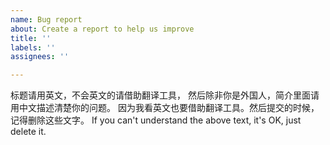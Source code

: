 ```yaml
---
name: Bug report
about: Create a report to help us improve
title: ''
labels: ''
assignees: ''

---
```


标题请用英文，不会英文的请借助翻译工具，
然后除非你是外国人，简介里面请用中文描述清楚你的问题。
因为我看英文也要借助翻译工具。然后提交的时候，记得删除这些文字。
If you can't understand the above text, it's OK, just delete it.
